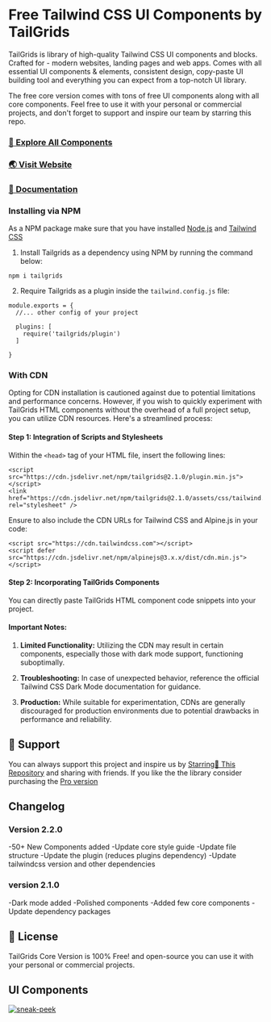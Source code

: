 # Free Tailwind CSS UI Components by TailGrids

TailGrids is library of high-quality Tailwind CSS UI components and blocks. Crafted for - modern websites, landing pages and web apps. Comes with all essential UI components & elements, consistent design, copy-paste UI building tool and everything you can expect from a top-notch UI library.

The free core version comes with tons of free UI components along with all core components. Feel free to use it with your personal or commercial projects, and don't forget to support and inspire our team by starring this repo.

### [🚀 Explore All Components](https://tailgrids.com/components)

### [🌏 Visit Website](https://tailgrids.com)

### [📃 Documentation](https://tailgrids.com/docs)

### Installing via NPM

As a NPM package make sure that you have installed [Node.js](https://nodejs.org) and [Tailwind CSS](https://tailwindcss.com)

1. Install Tailgrids as a dependency using NPM by running the command below:

```
npm i tailgrids
```

2. Require Tailgrids as a plugin inside the `tailwind.config.js` file:

```
module.exports = {
  //... other config of your project

  plugins: [
    require('tailgrids/plugin')
  ]

}
```

### With CDN

Opting for CDN installation is cautioned against due to potential limitations and performance concerns. However, if you wish to quickly experiment with TailGrids HTML components without the overhead of a full project setup, you can utilize CDN resources. Here's a streamlined process:

#### Step 1: Integration of Scripts and Stylesheets

Within the `<head>` tag of your HTML file, insert the following lines:

```
<script src="https://cdn.jsdelivr.net/npm/tailgrids@2.1.0/plugin.min.js"></script>
<link href="https://cdn.jsdelivr.net/npm/tailgrids@2.1.0/assets/css/tailwind.min.css" rel="stylesheet" />
```

Ensure to also include the CDN URLs for Tailwind CSS and Alpine.js in your code:

```
<script src="https://cdn.tailwindcss.com"></script>
<script defer src="https://cdn.jsdelivr.net/npm/alpinejs@3.x.x/dist/cdn.min.js"></script>
```

#### Step 2: Incorporating TailGrids Components

You can directly paste TailGrids HTML component code snippets into your project.

#### Important Notes:

1. **Limited Functionality:** Utilizing the CDN may result in certain components, especially those with dark mode support, functioning suboptimally.

2. **Troubleshooting:** In case of unexpected behavior, reference the official Tailwind CSS Dark Mode documentation for guidance.

3. **Production:** While suitable for experimentation, CDNs are generally discouraged for production environments due to potential drawbacks in performance and reliability.

## 💙 Support

You can always support this project and inspire us by [Starring🌟 This Repository](https://github.com/TailGrids/tailwind-ui-components)
and sharing with friends. If you like the the library consider purchasing the [Pro version](https://tailgrids.com/pricing)

## Changelog

### Version 2.2.0

-50+ New Components added
-Update core style guide
-Update file structure
-Update the plugin (reduces plugins dependency)
-Update tailwindcss version and other dependencies

### version 2.1.0

-Dark mode added
-Polished components
-Added few core components
-Update dependency packages

## 🎁 License

TailGrids Core Version is 100% Free! and open-source you can use it with your personal or commercial projects.

## UI Components

[![sneak-peek](https://cdn.tailgrids.com/tailgrids-components.svg)](https://tailgrids.com/components)
